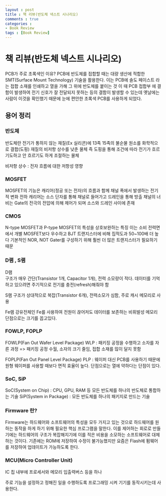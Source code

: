 ```yaml
---
layout : post
title : 책 리뷰(반도체 넥스트 시나리오)
comments : true
categories : 
- Book Review
tags : [Book Review]
---
```

# 책 리뷰(반도체 넥스트 시나리오) 


PCB가 주로 초록색인 이유?
PCB에 반도체를 접합할 때는 대량 생산에 적합한 SMT(Surface Mount Technology) 기술을 활용한다. 이는 PCB에 솔도 페이스트 라는 접합 소재를 인쇄하고
열을 가해 그 위에 반도체를 붙이는 것
이 때 PCB 접합부 에 결함이 발생하여 전기 신호가 잘 전달되지 못하는 등의 결함이 발생할 수 있는데 옛날에는 사람이 이것을 확인했기 때문에 눈에 편안한
초록색 PCB를 사용하게 되었다.
## 용어 정리

### 반도체
반도체란 전기가 통하지 않는 재질(Ex 실리콘)에 13족 15족의 불순물 원소를 화학적으로 결합(도핑) 재질의 비저항 상수를 낮춘 물체
즉 도핑을 통해 조건에 따라 전기가 흐르기도하고 안 흐르기도 하게 조절하는 물체

비저항 상수 : 전자 흐름에 대한 저항성 영향

### MOSFET
MOSFET의 기능은 캐리어(정공 또는 전자)의 흐름과 함께 채널 폭에서 발생하는 전기적 변화
전하 캐리어는 소스 단자를 통해 채널로 들어가고 드레인을 통해 방출
채널의 너비는 Gate의 전극의 전압에 의해 제어가 되며 소스와 드레인 사이에 존재

### CMOS
N-type MOSFET과 P-type MOSFET의 특성을 상호보완하는 특징
이는 소비 전력면에서 개별 MOSFET보다 우수하고 BJT 트랜지스터에 비해 집적도과 50~100배 더 높다
기본적인 NOR, NOT Gater를 구성하기 위해 훨씬 더 많은 트랜지스터가 필요하기 때문

### D램 , S램

D램  
구조가 매우 간단(Transistor 1개, Capacitor 1개), 전력 소모량이 적다.
데이터를 기억하고 있으려면 주기적으로 전기를 충전(refresh)해줘야 함

S램
구조가 상대적으로 복잡(Transistor 6개), 전력소모가 심함, 주로 캐시 메모리로 사용

Fe램
강유전체인 Fe를 사용하여 전원이 끊어저도 데이터를 보존하는 비휘발성 메모리
단점으로는 크기를 꼽고있다.


### FOWLP, FOPLP

FOWLP(Fan Out Wafer Level Package)
WLP : 패키징 공정을 수행하고 소자를 자른 과정 => 패키징 공정 수월, 소자의 크기 줄임, 접합 소재를 많이 달지 못함

FOPLP(Fan Out Panel Level Package)
PLP : 웨이퍼 대신 PCB를 사용하기 때문에 원형 웨이퍼를 사용할 때보다 면적 효율이 높다.
단점으로는 열에 약하다는 단점이 있다.
### SoC, SiP

SoC(System on Chip) : CPU, GPU, RAM 등 모든 반도체를 하나의 반도체로 통합하는 기술
SiP(System in Package) : 모든 반도체를 하나의 패키지로 만드는 기술

### Firmware 란?
Firmware는 하드웨어와 소프트웨어의 특성을 모두 가지고 있는 것으로 하드웨어를 원하는 동작을 하게 하기 위해 필요한 핵심 프로그램을 말한다.
이를 제어하는 회로로 만들기에는 하드웨어의 구조가 복잡해지기에 이를 적은 비용을 소모하는 소프트웨어로 대체하는 것이다.
기존에는 ROM에 저장하여 수정이 불가능했지만 요즘은 Flash에 펌웨어를 저장하여 업데이트가 가능하도록 한다.

### MCU(Micro Controller Unit)

IC 칩 내부에 프로세서와 메모리 입출력버스 등을 하나

주로 기능을 설정하고 정해진 일을 수행하도록 프로그래밍 시켜 기기를 동작시키는데 사용한다.
